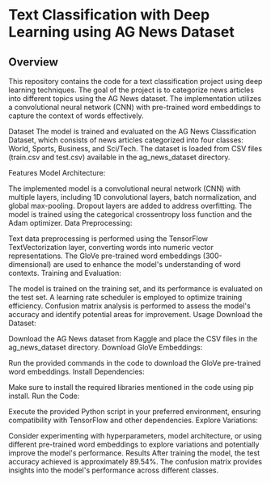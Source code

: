 # Text Classification with Deep Learning using AG News Dataset
## Overview

This repository contains the code for a text classification project using deep learning techniques. The goal of the project is to categorize news articles into different topics using the AG News dataset. The implementation utilizes a convolutional neural network (CNN) with pre-trained word embeddings to capture the context of words effectively.

Dataset
The model is trained and evaluated on the AG News Classification Dataset, which consists of news articles categorized into four classes: World, Sports, Business, and Sci/Tech. The dataset is loaded from CSV files (train.csv and test.csv) available in the ag_news_dataset directory.

Features
Model Architecture:

The implemented model is a convolutional neural network (CNN) with multiple layers, including 1D convolutional layers, batch normalization, and global max-pooling.
Dropout layers are added to address overfitting.
The model is trained using the categorical crossentropy loss function and the Adam optimizer.
Data Preprocessing:

Text data preprocessing is performed using the TensorFlow TextVectorization layer, converting words into numeric vector representations.
The GloVe pre-trained word embeddings (300-dimensional) are used to enhance the model's understanding of word contexts.
Training and Evaluation:

The model is trained on the training set, and its performance is evaluated on the test set.
A learning rate scheduler is employed to optimize training efficiency.
Confusion matrix analysis is performed to assess the model's accuracy and identify potential areas for improvement.
Usage
Download the Dataset:

Download the AG News dataset from Kaggle and place the CSV files in the ag_news_dataset directory.
Download GloVe Embeddings:

Run the provided commands in the code to download the GloVe pre-trained word embeddings.
Install Dependencies:

Make sure to install the required libraries mentioned in the code using pip install.
Run the Code:

Execute the provided Python script in your preferred environment, ensuring compatibility with TensorFlow and other dependencies.
Explore Variations:

Consider experimenting with hyperparameters, model architecture, or using different pre-trained word embeddings to explore variations and potentially improve the model's performance.
Results
After training the model, the test accuracy achieved is approximately 89.54%. The confusion matrix provides insights into the model's performance across different classes.

